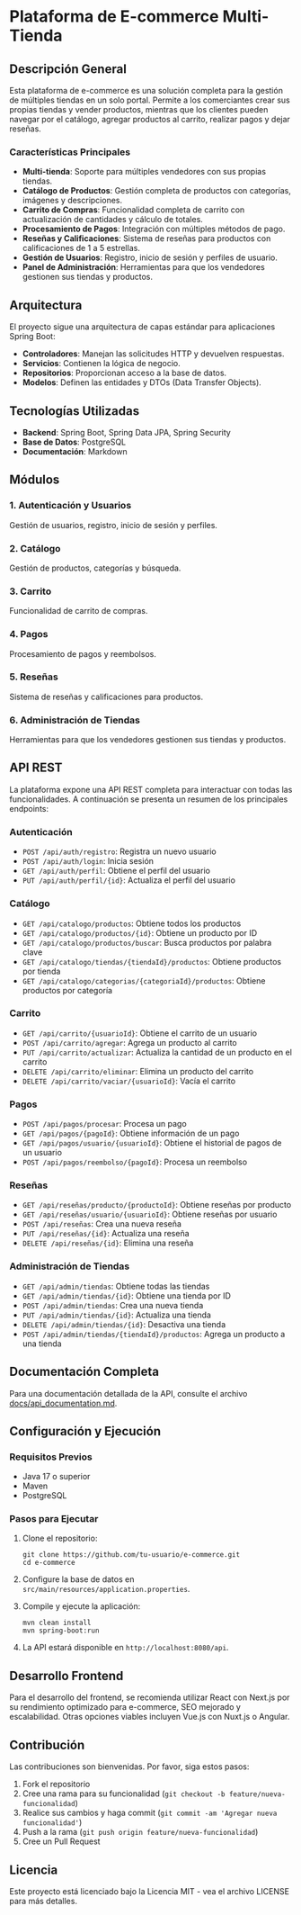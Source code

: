 # Plataforma de E-commerce Multi-Tienda

## Descripción General

Esta plataforma de e-commerce es una solución completa para la gestión de múltiples tiendas en un solo portal. Permite a los comerciantes crear sus propias tiendas y vender productos, mientras que los clientes pueden navegar por el catálogo, agregar productos al carrito, realizar pagos y dejar reseñas.

### Características Principales

- **Multi-tienda**: Soporte para múltiples vendedores con sus propias tiendas.
- **Catálogo de Productos**: Gestión completa de productos con categorías, imágenes y descripciones.
- **Carrito de Compras**: Funcionalidad completa de carrito con actualización de cantidades y cálculo de totales.
- **Procesamiento de Pagos**: Integración con múltiples métodos de pago.
- **Reseñas y Calificaciones**: Sistema de reseñas para productos con calificaciones de 1 a 5 estrellas.
- **Gestión de Usuarios**: Registro, inicio de sesión y perfiles de usuario.
- **Panel de Administración**: Herramientas para que los vendedores gestionen sus tiendas y productos.

## Arquitectura

El proyecto sigue una arquitectura de capas estándar para aplicaciones Spring Boot:

- **Controladores**: Manejan las solicitudes HTTP y devuelven respuestas.
- **Servicios**: Contienen la lógica de negocio.
- **Repositorios**: Proporcionan acceso a la base de datos.
- **Modelos**: Definen las entidades y DTOs (Data Transfer Objects).

## Tecnologías Utilizadas

- **Backend**: Spring Boot, Spring Data JPA, Spring Security
- **Base de Datos**: PostgreSQL
- **Documentación**: Markdown

## Módulos

### 1. Autenticación y Usuarios
Gestión de usuarios, registro, inicio de sesión y perfiles.

### 2. Catálogo
Gestión de productos, categorías y búsqueda.

### 3. Carrito
Funcionalidad de carrito de compras.

### 4. Pagos
Procesamiento de pagos y reembolsos.

### 5. Reseñas
Sistema de reseñas y calificaciones para productos.

### 6. Administración de Tiendas
Herramientas para que los vendedores gestionen sus tiendas y productos.

## API REST

La plataforma expone una API REST completa para interactuar con todas las funcionalidades. A continuación se presenta un resumen de los principales endpoints:

### Autenticación
- `POST /api/auth/registro`: Registra un nuevo usuario
- `POST /api/auth/login`: Inicia sesión
- `GET /api/auth/perfil`: Obtiene el perfil del usuario
- `PUT /api/auth/perfil/{id}`: Actualiza el perfil del usuario

### Catálogo
- `GET /api/catalogo/productos`: Obtiene todos los productos
- `GET /api/catalogo/productos/{id}`: Obtiene un producto por ID
- `GET /api/catalogo/productos/buscar`: Busca productos por palabra clave
- `GET /api/catalogo/tiendas/{tiendaId}/productos`: Obtiene productos por tienda
- `GET /api/catalogo/categorias/{categoriaId}/productos`: Obtiene productos por categoría

### Carrito
- `GET /api/carrito/{usuarioId}`: Obtiene el carrito de un usuario
- `POST /api/carrito/agregar`: Agrega un producto al carrito
- `PUT /api/carrito/actualizar`: Actualiza la cantidad de un producto en el carrito
- `DELETE /api/carrito/eliminar`: Elimina un producto del carrito
- `DELETE /api/carrito/vaciar/{usuarioId}`: Vacía el carrito

### Pagos
- `POST /api/pagos/procesar`: Procesa un pago
- `GET /api/pagos/{pagoId}`: Obtiene información de un pago
- `GET /api/pagos/usuario/{usuarioId}`: Obtiene el historial de pagos de un usuario
- `POST /api/pagos/reembolso/{pagoId}`: Procesa un reembolso

### Reseñas
- `GET /api/reseñas/producto/{productoId}`: Obtiene reseñas por producto
- `GET /api/reseñas/usuario/{usuarioId}`: Obtiene reseñas por usuario
- `POST /api/reseñas`: Crea una nueva reseña
- `PUT /api/reseñas/{id}`: Actualiza una reseña
- `DELETE /api/reseñas/{id}`: Elimina una reseña

### Administración de Tiendas
- `GET /api/admin/tiendas`: Obtiene todas las tiendas
- `GET /api/admin/tiendas/{id}`: Obtiene una tienda por ID
- `POST /api/admin/tiendas`: Crea una nueva tienda
- `PUT /api/admin/tiendas/{id}`: Actualiza una tienda
- `DELETE /api/admin/tiendas/{id}`: Desactiva una tienda
- `POST /api/admin/tiendas/{tiendaId}/productos`: Agrega un producto a una tienda

## Documentación Completa

Para una documentación detallada de la API, consulte el archivo [docs/api_documentation.md](docs/api_documentation.md).

## Configuración y Ejecución

### Requisitos Previos
- Java 17 o superior
- Maven
- PostgreSQL

### Pasos para Ejecutar

1. Clone el repositorio:
   ```
   git clone https://github.com/tu-usuario/e-commerce.git
   cd e-commerce
   ```

2. Configure la base de datos en `src/main/resources/application.properties`.

3. Compile y ejecute la aplicación:
   ```
   mvn clean install
   mvn spring-boot:run
   ```

4. La API estará disponible en `http://localhost:8080/api`.

## Desarrollo Frontend

Para el desarrollo del frontend, se recomienda utilizar React con Next.js por su rendimiento optimizado para e-commerce, SEO mejorado y escalabilidad. Otras opciones viables incluyen Vue.js con Nuxt.js o Angular.

## Contribución

Las contribuciones son bienvenidas. Por favor, siga estos pasos:

1. Fork el repositorio
2. Cree una rama para su funcionalidad (`git checkout -b feature/nueva-funcionalidad`)
3. Realice sus cambios y haga commit (`git commit -am 'Agregar nueva funcionalidad'`)
4. Push a la rama (`git push origin feature/nueva-funcionalidad`)
5. Cree un Pull Request

## Licencia

Este proyecto está licenciado bajo la Licencia MIT - vea el archivo LICENSE para más detalles.
